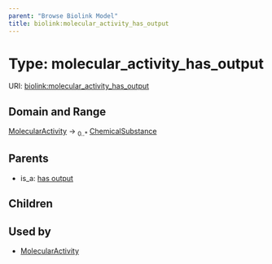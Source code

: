 ```yaml
---
parent: "Browse Biolink Model"
title: biolink:molecular_activity_has_output
---
```


# Type: molecular_activity_has_output




URI: [biolink:molecular_activity_has_output](https://w3id.org/biolink/vocab/molecular_activity_has_output)


## Domain and Range

[MolecularActivity](MolecularActivity.md) ->  <sub>0..*</sub> [ChemicalSubstance](ChemicalSubstance.md)

## Parents

 *  is_a: [has output](has_output.md)

## Children


## Used by

 * [MolecularActivity](MolecularActivity.md)
